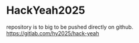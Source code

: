# HackYeah2025

repository is to big to be pushed directly on github. https://gitlab.com/hy2025/hack-yeah
